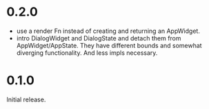 # 0.2.0

* use a render Fn instead of creating and returning an AppWidget.
* intro DialogWidget and DialogState and detach them from
  AppWidget/AppState. They have different bounds and somewhat diverging
  functionality. And less impls necessary.

# 0.1.0

Initial release.
